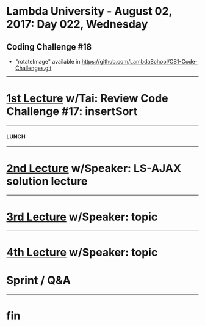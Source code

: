 # Lambda University - August 02, 2017: Day 022, Wednesday
## Coding Challenge #18
- "rotateImage" available in https://github.com/LambdaSchool/CS1-Code-Challenges.git
***
# [1st Lecture](https://youtu.be/1_6QNPdE79w) w/Tai: Review Code Challenge #17: insertSort
***
#### LUNCH
***
# [2nd Lecture](VIDEO_RECORDED_NOT_POSTED) w/Speaker: LS-AJAX solution lecture
***
# [3rd Lecture](VIDEO_RECORDED_NOT_POSTED) w/Speaker: topic
***
# [4th Lecture](VIDEO_RECORDED_NOT_POSTED) w/Speaker: topic
# Sprint / Q&A
***
# fin
